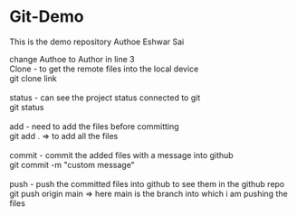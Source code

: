 # Git-Demo
This is the demo repository
Authoe Eshwar Sai

change Authoe to Author in line 3 
<br>
Clone - to get the remote files into the local device 
<br>
git clone link 
<br>
<br>
status - can see the project status connected to git 
<br>
git status 
<br> 
<br>
add - need to add the files before committing 
<br>
git add . => to add all the files 
<br> 
<br>
commit - commit the added files with a message into github 
<br>
git commit -m "custom message" 
<br>
<br> 
push - push the committed files into github to see them in the github repo
<br>
git push origin main => here main is the branch into which i am pushing the files 
